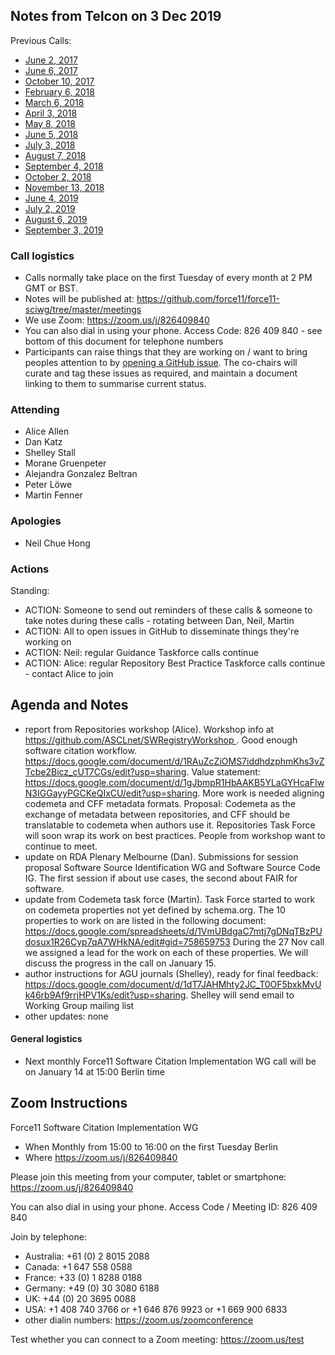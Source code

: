 ## Notes from Telcon on 3 Dec 2019

Previous Calls:
 - [June 2, 2017](https://github.com/force11/force11-sciwg/blob/master/meetings/20170602-Notes.md)
 - [June 6, 2017](https://github.com/force11/force11-sciwg/blob/master/meetings/20170606-Notes.md)
 - [October 10, 2017](https://github.com/force11/force11-sciwg/blob/master/meetings/20171010-Notes.md)
 - [February 6, 2018](https://github.com/force11/force11-sciwg/blob/master/meetings/20180206-Notes.md)
 - [March 6, 2018](https://github.com/force11/force11-sciwg/blob/master/meetings/20180306-Notes.md)
 - [April 3, 2018](https://github.com/force11/force11-sciwg/blob/master/meetings/20180403-Notes.md)
 - [May 8, 2018](https://github.com/force11/force11-sciwg/blob/master/meetings/20180508-Notes.md)
 - [June 5, 2018](https://github.com/force11/force11-sciwg/blob/master/meetings/20180605-Notes.md)
 - [July 3, 2018](https://github.com/force11/force11-sciwg/blob/master/meetings/20180703-Notes.md)
 - [August 7, 2018](https://github.com/force11/force11-sciwg/blob/master/meetings/20180807-Notes.md)
 - [September 4, 2018](https://github.com/force11/force11-sciwg/blob/master/meetings/20180904-Notes.md)
 - [October 2, 2018](https://github.com/force11/force11-sciwg/blob/master/meetings/20181002-Notes.md)
 - [November 13, 2018](https://github.com/force11/force11-sciwg/blob/master/meetings/20181113-Notes.md)
 - [June 4, 2019](https://github.com/force11/force11-sciwg/blob/master/meetings/20190604-Notes.md)
 - [July 2, 2019](https://github.com/force11/force11-sciwg/blob/master/meetings/20190702-Notes.md)
 - [August 6, 2019](https://github.com/force11/force11-sciwg/blob/master/meetings/20190806-Notes.md)
  - [September 3, 2019](https://github.com/force11/force11-sciwg/blob/master/meetings/20190903-Notes.md)

### Call logistics

 - Calls normally take place on the first Tuesday of every month at 2 PM GMT or BST.
 - Notes will be published at: https://github.com/force11/force11-sciwg/tree/master/meetings
 - We use Zoom: https://zoom.us/j/826409840
 - You can also dial in using your phone. Access Code: 826 409 840 - see bottom of this document for telephone numbers
 - Participants can raise things that they are working on / want to bring peoples attention to by [opening a GitHub issue](https://github.com/force11/force11-sciwg/issues). The co-chairs will curate and tag these issues as required, and maintain a document linking to them to summarise current status.

### Attending

- Alice Allen
- Dan Katz
- Shelley Stall
- Morane Gruenpeter
- Alejandra Gonzalez Beltran
- Peter Löwe
- Martin Fenner

### Apologies

 - Neil Chue Hong
 
### Actions

Standing:
 * ACTION: Someone to send out reminders of these calls & someone to take notes during these calls - rotating between Dan, Neil, Martin
 * ACTION: All to open issues in GitHub to disseminate things they're working on
 * ACTION: Neil: regular Guidance Taskforce calls continue
 * ACTION: Alice: regular Repository Best Practice Taskforce calls continue - contact Alice to join

## Agenda and Notes

- report from Repositories workshop (Alice). Workshop info at https://github.com/ASCLnet/SWRegistryWorkshop . Good enough software citation workflow. https://docs.google.com/document/d/1RAuZcZiOMS7iddhdzphmKhs3vZTcbe2Bicz_cUT7CGs/edit?usp=sharing. Value statement: https://docs.google.com/document/d/1gJbmpR1HbAAKB5YLaGYHcaFIwN3IGGayyPGCKeQIxCU/edit?usp=sharing. More work is needed aligning codemeta and CFF metadata formats. Proposal: Codemeta as the exchange of metadata between repositories, and CFF should be translatable to codemeta when authors use it. Repositories Task Force will soon wrap its work on best practices. People from workshop want to continue to meet.
- update on RDA Plenary Melbourne (Dan). Submissions for session proposal Software Source Identification WG and Software Source Code IG. The first session if about use cases, the second about FAIR for software.
- update from Codemeta task force (Martin). Task Force started to work on codemeta properties not yet defined by schema.org. The 10 properties to work on are listed in the following document: https://docs.google.com/spreadsheets/d/1VmUBdgaC7mtj7gDNqTBzPUdosux1R26Cyp7qA7WHkNA/edit#gid=758659753
During the 27 Nov call we assigned a lead for the work on each of these properties. We will discuss the progress in the call on January 15.
- author instructions for AGU journals (Shelley), ready for final feedback: https://docs.google.com/document/d/1dT7JAHMhty2JC_T0OF5bxkMvUk46rb9Af9rrjHPV1Ks/edit?usp=sharing. Shelley will send email to Working Group mailing list
- other updates: none
  
#### General logistics

- Next monthly Force11 Software Citation Implementation WG call will be on January 14 at 15:00 Berlin time

## Zoom Instructions

Force11 Software Citation Implementation WG
 - When    Monthly from 15:00 to 16:00 on the first Tuesday Berlin
 - Where   https://zoom.us/j/826409840

Please join this meeting from your computer, tablet or smartphone: https://zoom.us/j/826409840

You can also dial in using your phone. Access Code / Meeting ID: 826 409 840

Join by telephone: 
 - Australia: +61 (0) 2 8015 2088
 - Canada: +1 647 558 0588
 - France: +33 (0) 1 8288 0188
 - Germany: +49 (0) 30 3080 6188
 - UK: +44 (0) 20 3695 0088
 - USA: +1 408 740 3766 or +1 646 876 9923 or +1 669 900 6833
 - other dialin numbers: https://zoom.us/zoomconference
 
 Test whether you can connect to a Zoom meeting: https://zoom.us/test
